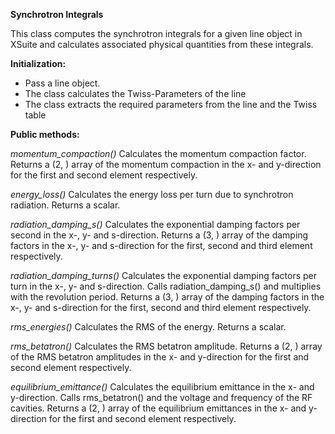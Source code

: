 **Synchrotron Integrals**

This class computes the synchrotron integrals for a given line object in XSuite and calculates associated physical quantities from these integrals.

**Initialization:**
- Pass a line object.
- The class calculates the Twiss-Parameters of the line
- The class extracts the required parameters from the line and the Twiss table

**Public methods:**

*momentum_compaction()*
Calculates the momentum compaction factor.
Returns a (2, ) array of the momentum compaction in the x- and y-direction for the first and second element respectively.

*energy_loss()*
Calculates the energy loss per turn due to synchrotron radiation.
Returns a scalar.

*radiation_damping_s()*
Calculates the exponential damping factors per second in the x-, y- and s-direction.
Returns a (3, ) array of the damping factors in the x-, y- and s-direction for the first, second and third element respectively.

*radiation_damping_turns()*
Calculates the exponential damping factors per turn in the x-, y- and s-direction.
Calls radiation_damping_s() and multiplies with the revolution period.
Returns a (3, ) array of the damping factors in the x-, y- and s-direction for the first, second and third element respectively.

*rms_energies()*
Calculates the RMS of the energy.
Returns a scalar.

*rms_betatron()*
Calculates the RMS betatron amplitude.
Returns a (2, ) array of the RMS betatron amplitudes in the x- and y-direction for the first and second element respectively.

*equilibrium_emittance()*
Calculates the equilibrium emittance in the x- and y-direction.
Calls rms_betatron() and the voltage and frequency of the RF cavities.
Returns a (2, ) array of the equilibrium emittances in the x- and y-direction for the first and second element respectively.
